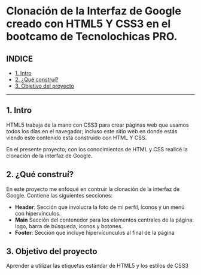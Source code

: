 # Clonación de la Interfaz de Google creado con HTML5 Y CSS3 en el bootcamo de Tecnolochicas PRO.
## INDICE

* [1. Intro](#)
* [2. ¿Qué construí?](#)
* [3. Objetivo del proyecto](#)

****

## 1. Intro 
HTML5 trabaja de la mano con CSS3 para crear páginas web que usamos todos los días en el navegador; incluso este sitio web en donde estás viendo este contenido está construido con HTML Y CSS.

En el presente proyecto; con los conocimientos de HTML y CSS realicé la clonación de la interfaz de Google. 

## 2. ¿Qué construí?
En este proyecto me enfoqué en contruir la clonación de la interfaz de Google.
Contiene las siguientes secciones: 
* **Header**: Sección que involucra la foto de mi perfil, íconos y un menú con hipervínculos. 
* **Main** Sección del contenedor para los elementos centrales de la página: logo, barra de búsqueda, íconos y botones.
* **Footer**: Sección que incluye hipervícunculos al final de la página 

## 3. Objetivo del proyecto 
Aprender a utilizar las etiquetas estándar de HTML5 y los estilos  de CSS3
